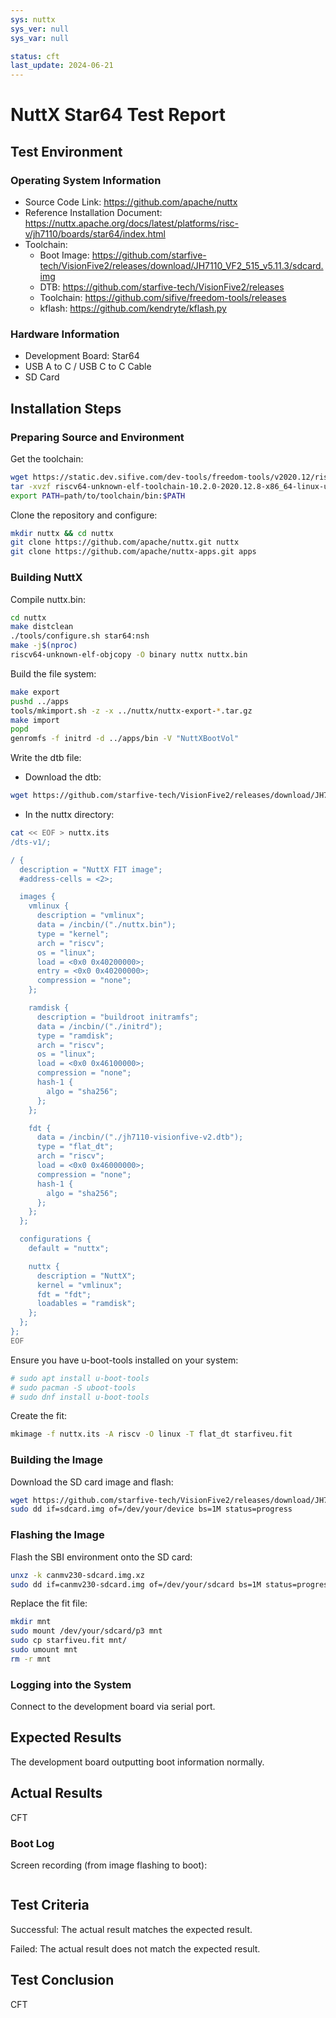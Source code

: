 ```yaml
---
sys: nuttx
sys_ver: null
sys_var: null

status: cft
last_update: 2024-06-21
---
```


# NuttX Star64 Test Report

## Test Environment

### Operating System Information

- Source Code Link: https://github.com/apache/nuttx
- Reference Installation Document: https://nuttx.apache.org/docs/latest/platforms/risc-v/jh7110/boards/star64/index.html
- Toolchain:
    - Boot Image: https://github.com/starfive-tech/VisionFive2/releases/download/JH7110_VF2_515_v5.11.3/sdcard.img
    - DTB: https://github.com/starfive-tech/VisionFive2/releases
    - Toolchain: https://github.com/sifive/freedom-tools/releases
    - kflash: https://github.com/kendryte/kflash.py

### Hardware Information

- Development Board: Star64
- USB A to C / USB C to C Cable
- SD Card

## Installation Steps

### Preparing Source and Environment

Get the toolchain:
```bash
wget https://static.dev.sifive.com/dev-tools/freedom-tools/v2020.12/riscv64-unknown-elf-toolchain-10.2.0-2020.12.8-x86_64-linux-ubuntu14.tar.gz
tar -xvzf riscv64-unknown-elf-toolchain-10.2.0-2020.12.8-x86_64-linux-ubuntu14.tar.gz
export PATH=path/to/toolchain/bin:$PATH
```

Clone the repository and configure:
```bash
mkdir nuttx && cd nuttx
git clone https://github.com/apache/nuttx.git nuttx
git clone https://github.com/apache/nuttx-apps.git apps
```

### Building NuttX

Compile nuttx.bin:
```bash
cd nuttx
make distclean
./tools/configure.sh star64:nsh
make -j$(nproc)
riscv64-unknown-elf-objcopy -O binary nuttx nuttx.bin
```

Build the file system:
```bash
make export
pushd ../apps
tools/mkimport.sh -z -x ../nuttx/nuttx-export-*.tar.gz
make import
popd
genromfs -f initrd -d ../apps/bin -V "NuttXBootVol"
```

Write the dtb file:
- Download the dtb:
```bash
wget https://github.com/starfive-tech/VisionFive2/releases/download/JH7110_VF2_515_v5.11.3/jh7110-visionfive-v2.dtb
```
- In the nuttx directory:
```bash
cat << EOF > nuttx.its
/dts-v1/;

/ {
  description = "NuttX FIT image";
  #address-cells = <2>;

  images {
    vmlinux {
      description = "vmlinux";
      data = /incbin/("./nuttx.bin");
      type = "kernel";
      arch = "riscv";
      os = "linux";
      load = <0x0 0x40200000>;
      entry = <0x0 0x40200000>;
      compression = "none";
    };

    ramdisk {
      description = "buildroot initramfs";
      data = /incbin/("./initrd");
      type = "ramdisk";
      arch = "riscv";
      os = "linux";
      load = <0x0 0x46100000>;
      compression = "none";
      hash-1 {
        algo = "sha256";
      };
    };

    fdt {
      data = /incbin/("./jh7110-visionfive-v2.dtb");
      type = "flat_dt";
      arch = "riscv";
      load = <0x0 0x46000000>;
      compression = "none";
      hash-1 {
        algo = "sha256";
      };
    };
  };

  configurations {
    default = "nuttx";

    nuttx {
      description = "NuttX";
      kernel = "vmlinux";
      fdt = "fdt";
      loadables = "ramdisk";
    };
  };
};
EOF
```

Ensure you have u-boot-tools installed on your system:
```bash
# sudo apt install u-boot-tools
# sudo pacman -S uboot-tools
# sudo dnf install u-boot-tools
```

Create the fit:
```bash
mkimage -f nuttx.its -A riscv -O linux -T flat_dt starfiveu.fit
```

### Building the Image

Download the SD card image and flash:
```bash
wget https://github.com/starfive-tech/VisionFive2/releases/download/JH7110_VF2_515_v5.11.3/sdcard.img
sudo dd if=sdcard.img of=/dev/your/device bs=1M status=progress
```

### Flashing the Image

Flash the SBI environment onto the SD card:
```bash
unxz -k canmv230-sdcard.img.xz
sudo dd if=canmv230-sdcard.img of=/dev/your/sdcard bs=1M status=progress
```

Replace the fit file:
```bash
mkdir mnt
sudo mount /dev/your/sdcard/p3 mnt
sudo cp starfiveu.fit mnt/
sudo umount mnt
rm -r mnt
```

### Logging into the System

Connect to the development board via serial port.

## Expected Results

The development board outputting boot information normally.

## Actual Results

CFT

### Boot Log

Screen recording (from image flashing to boot):

```log
```

## Test Criteria

Successful: The actual result matches the expected result.

Failed: The actual result does not match the expected result.

## Test Conclusion

CFT